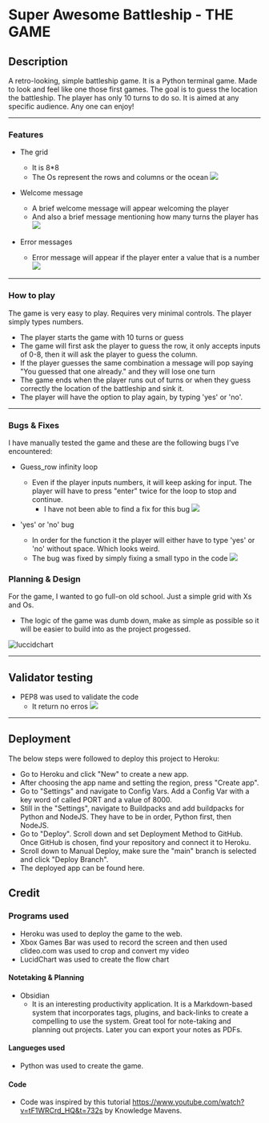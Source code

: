 # Super Awesome Battleship - THE GAME

## Description  

 A retro-looking, simple battleship game.
It is a Python terminal game. Made to look and feel like one those first games.
The goal is to guess the location the battleship. The player has only 10 turns to do so.
It is aimed at any specific audience. Any one can enjoy!

<hr>

### Features

- The grid
  - It is 8*8
  - The Os represent the rows and columns or the ocean
![](assets/imgs/Screenshot%20(114).png)

- Welcome message
  - A brief welcome message will appear welcoming the player
  - And also a brief message mentioning how many turns the player has 
![](assets/imgs/Screenshot%20(116).png)

- Error messages
  - Error message will appear if the player enter a value that is a number
![](assets/imgs/Screenshot%20(120).png)

<hr>

### How to play
The game is very easy to play. Requires very minimal controls. The player simply types numbers.
- The player starts the game with 10 turns or guess
- The game will first ask the player to guess the row, it only accepts inputs of 0-8, then it will ask the player to guess the column.
- If the player guesses the same combination a message will pop saying "You guessed that one already." and they will lose one turn
- The game ends when the player runs out of turns or when they guess correctly the location of the battleship and sink it.
- The player will have the option to play again, by typing 'yes' or 'no'.
  
<hr>

### Bugs & Fixes
I have manually tested the game and these are the following bugs I've encountered: 
- Guess_row infinity loop
  - Even if the player inputs numbers, it will keep asking for input. The player will have to press "enter" twice for the loop to stop and continue.
    - I have not been able to find a fix for this bug
![](assets/imgs/pp3_bug_gif.gif)

- 'yes' or 'no' bug
  - In order for the function it the player will either have to type 'yes' or 'no' without space. Which looks weird.
  - The bug was fixed by simply fixing a small typo in the code
![](assets/imgs/Screenshot%20(119).png)

### Planning & Design

For the game, I wanted to go full-on old school. Just a simple grid with Xs and Os.
- The logic of the game was dumb down, make as simple as possible so it will be easier to build into as the project progessed.

![luccidchart](assets/imgs/PP3%20Python.jpeg)

<hr>

## Validator testing
- PEP8 was used to validate the code
  - It return no erros
![](assets/imgs/Screenshot%20(121).png)

<hr>

## Deployment
The below steps were followed to deploy this project to Heroku:

- Go to Heroku and click "New" to create a new app.
- After choosing the app name and setting the region, press "Create app".
- Go to "Settings" and navigate to Config Vars. Add a Config Var with a key word of called PORT and a value of 8000.
- Still in the "Settings", navigate to Buildpacks and add buildpacks for Python and NodeJS. They have to be in order, Python first, then NodeJS.
- Go to "Deploy". Scroll down and set Deployment Method to GitHub. Once GitHub is chosen, find your repository and connect it to Heroku.
- Scroll down to Manual Deploy, make sure the "main" branch is selected and click "Deploy Branch".
- The deployed app can be found here.

## Credit

### Programs used
 - Heroku was used to deploy the game to the web.
 - Xbox Games Bar was used to record the screen and then used clideo.com was used to crop and convert my video
 - LucidChart was used to create the flow chart

#### Notetaking & Planning

- Obsidian
  - It is an interesting productivity application. It is a Markdown-based system that incorporates tags, plugins, and back-links to create a compelling to use the system. Great tool for note-taking and planning out projects. Later you can export your notes as PDFs.

#### Langueges used

- Python was used to create the game. 

#### Code 

- Code was inspired by this tutorial <https://www.youtube.com/watch?v=tF1WRCrd_HQ&t=732s> by Knowledge Mavens.
